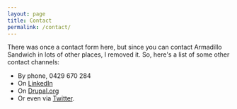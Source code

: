 ```yaml
---
layout: page
title: Contact
permalink: /contact/
---
```


There was once a contact form here, but since you can contact Armadillo Sandwich in lots of other places, I removed it. So, here's a list of some other contact channels:

<ul>
  <li>By phone, 0429 670 284</li>
  <li>On <a href="https://au.linkedin.com/in/stanleyr">LinkedIn</a></li>
  <li>On <a href="https://www.drupal.org/user/173054/view">Drupal.org</a></li>
  <li>Or even via <a href="https://twitter.com/RumpledElf">Twitter</a>.</li>
</ul>

